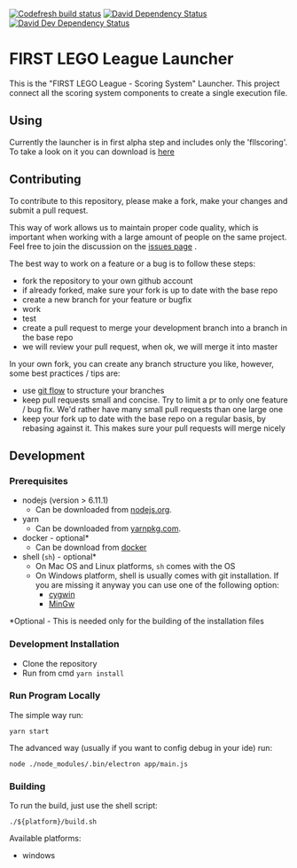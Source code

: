 [![Codefresh build status](https://g.codefresh.io/api/badges/build?repoOwner=FirstLegoLeague&repoName=Launcher&branch=master&pipelineName=Launcher&accountName=2roy999&type=cf-1)](https://g.codefresh.io/repositories/FirstLegoLeague/Launcher/builds?filter=trigger:build;branch:master;service:5974fb50aa64aa00013419e3~Launcher)
[![David Dependency Status](https://david-dm.org/FirstLegoLeague/Launcher.png)](https://david-dm.org/FirstLegoLeague/Launcher)
[![David Dev Dependency Status](https://david-dm.org/FirstLegoLeague/Launcher/dev-status.png)](https://david-dm.org/FirstLegoLeague/Launcher#info=devDependencies)

FIRST LEGO League Launcher
==========================

This is the "FIRST LEGO League - Scoring System" Launcher. This project connect
all the scoring system components to create a single execution file.

Using
-----

Currently the launcher is in first alpha step and includes only the
'fllscoring'. To take a look on it you can download is
[here](https://s3.eu-central-1.amazonaws.com/fll-scoring-launcher/FLL-scoring-setup.exe)

Contributing
---------------

To contribute to this repository, please make a fork, make your changes and
submit a pull request.

This way of work allows us to maintain proper code quality, which is important
when working with a large amount of people on the same project. Feel free to
join the discussion on the [issues page](https://github.com/FirstLegoLeague/fllscoring/issues)
.

The best way to work on a feature or a bug is to follow these steps:

- fork the repository to your own github account
- if already forked, make sure your fork is up to date with the base repo
- create a new branch for your feature or bugfix
- work
- test
- create a pull request to merge your development branch into a branch in the
  base repo
- we will review your pull request, when ok, we will merge it into master

In your own fork, you can create any branch structure you like, however, some
best practices / tips are:

- use [git flow](https://jeffkreeftmeijer.com/2010/why-arent-you-using-git-flow/)
  to structure your branches
- keep pull requests small and concise. Try to limit a pr to only one feature /
  bug fix. We'd rather have many small pull requests than one large one
- keep your fork up to date with the base repo on a regular basis, by rebasing
  against it. This makes sure your pull requests will merge nicely

Development
---------------

### Prerequisites ###

- nodejs (version > 6.11.1)
  - Can be downloaded from [nodejs.org](https://nodejs.org).
- yarn
  - Can be downloaded from [yarnpkg.com](https://yarnpkg.com).
- docker - optional\*
  - Can be download from [docker](https://www.docker.com/)
- shell (`sh`) - optional\*
  - On Mac OS and Linux platforms, `sh` comes with the OS
  - On Windows platform, shell is usually comes with git installation.
    If you are missing it anyway you can use one of the following option:
    - [cygwin](http://www.cygwin.com/)
    - [MinGw](http://www.mingw.org/)

\*Optional - This is needed only for the building of the installation files

### Development Installation ###

- Clone the repository
- Run from cmd `yarn install`

### Run Program Locally ###
The simple way run:
```
yarn start
```

The advanced way (usually if you want to config debug in your ide) run:
```
node ./node_modules/.bin/electron app/main.js
```

### Building ###

To run the build, just use the shell script:
```
./${platform}/build.sh
```

Available platforms:
 - windows
